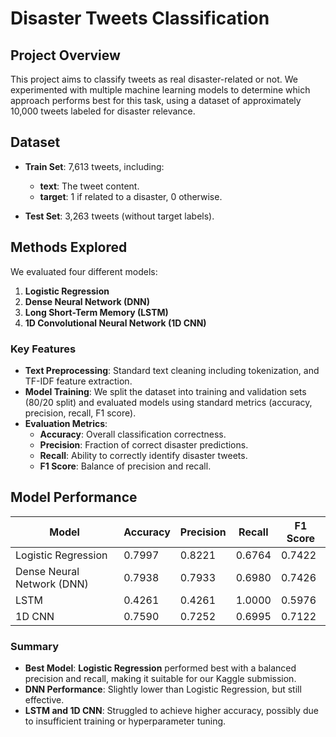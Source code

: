 # Disaster Tweets Classification

## Project Overview
This project aims to classify tweets as real disaster-related or not. We experimented with multiple machine learning models to determine which approach performs best for this task, using a dataset of approximately 10,000 tweets labeled for disaster relevance.

## Dataset
- **Train Set**: 7,613 tweets, including:
  - **text**: The tweet content.
  - **target**: 1 if related to a disaster, 0 otherwise.
  
- **Test Set**: 3,263 tweets (without target labels).

## Methods Explored
We evaluated four different models:
1. **Logistic Regression**
2. **Dense Neural Network (DNN)**
3. **Long Short-Term Memory (LSTM)**
4. **1D Convolutional Neural Network (1D CNN)**

### Key Features
- **Text Preprocessing**: Standard text cleaning including tokenization, and TF-IDF feature extraction.
- **Model Training**: We split the dataset into training and validation sets (80/20 split) and evaluated models using standard metrics (accuracy, precision, recall, F1 score).
- **Evaluation Metrics**:
  - **Accuracy**: Overall classification correctness.
  - **Precision**: Fraction of correct disaster predictions.
  - **Recall**: Ability to correctly identify disaster tweets.
  - **F1 Score**: Balance of precision and recall.

## Model Performance
| Model                      | Accuracy | Precision | Recall | F1 Score |
| -------------------------- | -------- | --------- | ------ | -------- |
| Logistic Regression        | 0.7997   | 0.8221    | 0.6764 | 0.7422   |
| Dense Neural Network (DNN) | 0.7938   | 0.7933    | 0.6980 | 0.7426   |
| LSTM                       | 0.4261   | 0.4261    | 1.0000 | 0.5976   |
| 1D CNN                     | 0.7590   | 0.7252    | 0.6995 | 0.7122   |

### Summary
- **Best Model**: **Logistic Regression** performed best with a balanced precision and recall, making it suitable for our Kaggle submission.
- **DNN Performance**: Slightly lower than Logistic Regression, but still effective.
- **LSTM and 1D CNN**: Struggled to achieve higher accuracy, possibly due to insufficient training or hyperparameter tuning.
